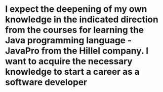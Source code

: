 # I expect the deepening of my own knowledge in the indicated direction from the courses for learning the Java programming language - JavaPro from the Hillel company. I want to acquire the necessary knowledge to start a career as a software developer
